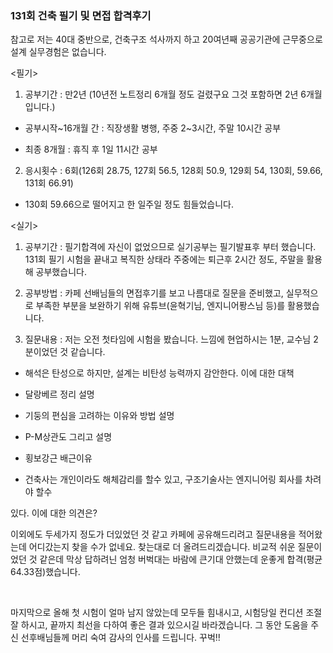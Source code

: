 
### 131회 건축 필기 및 면접 합격후기


참고로 저는 40대 중반으로, 건축구조 석사까지 하고 20여년째 공공기관에 근무중으로 설계 실무경험은 없습니다.

<필기>

1. 공부기간 : 만2년 (10년전 노트정리 6개월 정도 걸렸구요 그것 포함하면 2년 6개월입니다.)

- 공부시작~16개월 간 : 직장생활 병행, 주중 2~3시간, 주말 10시간 공부

- 최종 8개월 : 휴직 후 1일 11시간 공부

2. 응시횟수 : 6회(126회 28.75, 127회 56.5, 128회 50.9, 129회 54, 130회, 59.66, 131회 66.91)
- 130회 59.66으로 떨어지고 한 일주일 정도 힘들었습니다.


<실기>

1. 공부기간 : 필기합격에 자신이 없었으므로 실기공부는 필기발표후 부터 했습니다. 131회 필기 시험을 끝내고 복직한 상태라 주중에는 퇴근후 2시간 정도, 주말을 활용해 공부했습니다.

2. 공부방법 : 카페 선배님들의 면접후기를 보고 나름대로 질문을 준비했고, 실무적으로 부족한 부분을 보완하기 위해 유튜브(윤혁기님, 엔지니어퐝스님 등)를 활용했습니다.

3. 질문내용 : 저는 오전 첫타임에 시험을 봤습니다. 느낌에 현업하시는 1분, 교수님 2분이었던 것 같습니다.

- 해석은 탄성으로 하지만, 설계는 비탄성 능력까지 감안한다. 이에 대한 대책

- 달랑베르 정리 설명

- 기둥의 편심을 고려하는 이유와 방법 설명

- P-M상관도 그리고 설명

- 횡보강근 배근이유

- 건축사는 개인이라도 해체감리를 할수 있고, 구조기술사는 엔지니어링 회사를 차려야 할수

있다. 이에 대한 의견은?

이외에도 두세가지 정도가 더있었던 것 같고 카페에 공유해드리려고 질문내용을 적어왔는데 어디갔는지 찾을 수가 없네요. 찾는대로 더 올려드리겠습니다. 비교적 쉬운 질문이었던 것 같은데 막상 답하려닌 엄청 버벅대는 바람에 큰기대 안했는데 운좋게 합격(평균 64.33점)했습니다.

​

마지막으로 올해 첫 시험이 얼마 남지 않았는데 모두들 힘내시고, 시험당일 컨디션 조절 잘 하시고, 끝까지 최선을 다하여 좋은 결과 있으시길 바라겠습니다. 그 동안 도움을 주신 선후배님들께 머리 숙여 감사의 인사를 드립니다. 꾸벅!!

